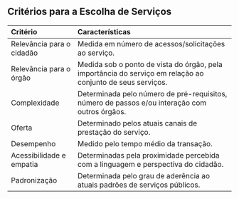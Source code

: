 Critérios para a Escolha de Serviços
----

| **Critério** | **Características** |
| :------- | :-------------- |
| Relevância para o cidadão | Medida em número de acessos/solicitações ao serviço. |
| Relevância para o órgão |  Medida sob o ponto de vista do órgão, pela importância do serviço em relação ao conjunto de seus serviços. |
| Complexidade | Determinada pelo número de pré-requisitos, número de passos e/ou interação com outros órgãos. |
| Oferta | Determinado pelos atuais canais de prestação do serviço. |
| Desempenho | Medido pelo tempo médio da transação. |
| Acessibilidade e empatia | Determinadas pela proximidade percebida com a linguagem e perspectiva do cidadão. |
| Padronização | Determinada pelo grau de aderência ao atuais padrões de serviços públicos. |
